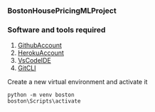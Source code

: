 ### BostonHousePricingMLProject

### Software and tools required

1. [GithubAccount](https://github.com)
2. [HerokuAccount](https://www.heroku.com)
3. [VsCodeIDE](https://code.visualstudio.com)
4. [GitCLI](https://git-scm.com/book/en/v2/Getting-Started-Installing-Git)

Create a new virtual environment and activate it

```
python -m venv boston
boston\Scripts\activate
```
